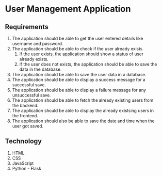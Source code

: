 # User Management Application

## Requirements

1. The application should be able to get the user entered details like username and password.
2. The application should be able to check if the user already exists.
   1. If the user exists, the application should show a status of user already exists.
   2. If the user does not exists, the application should be able to save the data in the database.
3. The application should be able to save the user data in a database.
4. The application should be able to display a success message for a successful save. 
5. The application should be able to display a failure message for any unsuccessful save.
6. The application should be able to fetch the already existing users from the backend.
7. The application should be able to display the already existsing users in the frontend.
8. The application should also be able to save the date and time when the user got saved.

## Technology

1. HTML
2. CSS
3. JavaScript
4. Python - Flask